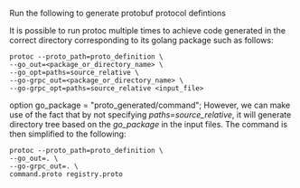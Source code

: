 Run the following to generate protobuf protocol defintions

It is possible to run protoc multiple times to achieve code generated in the correct directory corresponding to its golang package such as follows:
```
protoc --proto_path=proto_definition \
--go_out=<package_or_directory_name> \
--go_opt=paths=source_relative \
--go-grpc_out=<package_or_directory_name> \
--go-grpc_opt=paths=source_relative <input_file>
```

option go_package = "proto_generated/command";
However, we can make use of the fact that by not specifying _paths=source_relative_, it will generate directory tree based on the _go_package_ in the input files.  The command is then simplified to the following:

```
protoc --proto_path=proto_definition \
--go_out=. \
--go-grpc_out=. \
command.proto registry.proto
```